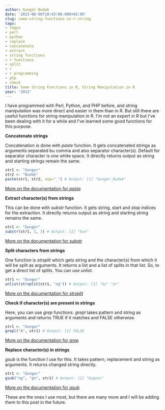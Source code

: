 ```yaml
---
author: Güngör Budak
date: '2013-08-08T10:43:00.000+03:00'
slug: some-string-functions-in-r-string
tags:
- regex
- perl
- python
- replace
- concatenate
- extract
- string functions
- r functions
- split
- r
- r programming
- php
- check
title: Some String Functions in R, String Manipulation in R
year: '2013'
---
```


I have programmed with Perl, Python, and PHP before, and string manipulation was more direct and easier in them than in R. But still there are useful functions for string manipulation in R. I'm not an expert in R but I've been dealing with it for a while and I've learned some good functions for this purpose.

**Concatenate strings**

Concatenation is done with *paste* function. It gets concatenated strings as arguments separated bu comma and also separator character(s). Default for separator character is one white space. It directly returns output as string and starting strings remain the same.

```R
str1 <- "Gungor"
str2 <- "Budak"
paste(str1, str2, sep="_") # Output: [1] "Gungor_Budak"
```

<a href="http://stat.ethz.ch/R-manual/R-devel/library/base/html/paste.html" target="_blank">More on the documentation for *paste*</a>

**Extract character(s) from strings**

This can be done with *substr* function. It gets string, start and stop indices for the extraction. It directly returns output as string and starting string remains the same.

```R
str1 <- "Gungor"
substr(str1, 1, 3) # Output: [1] "Gun"
```

<a href="http://stat.ethz.ch/R-manual/R-patched/library/base/html/substr.html" target="_blank">More on the documentation for *substr*</a>

**Split characters from strings**

One function is *strsplit* which gets string and the character(s) from which it will be split as arguments. It returns a list and a list of splits in that list. So, to get a direct list of splits. You can use *unlist*.

```R
str1 <- "Gungor"
unlist(strsplit(str1, "ng")) # Output: [1] "Gu" "or"
```

<a href="http://stat.ethz.ch/R-manual/R-patched/library/base/html/strsplit.html" target="_blank">More on the documentation for *strsplit*</a>

**Check if character(s) are present in strings**

Here, you can use *grep* functions. *grepl* takes pattern and string as arguments and returns TRUE if it matches and FALSE otherwise.

```R
str1 <- "Gungor"
grepl("A", str1) # Output: [1] FALSE
```

<a href="http://stat.ethz.ch/R-manual/R-patched/library/base/html/grep.html" target="_blank">More on the documentation for *grep*</a>

**Replace character(s) in strings**

*gsub* is the function I use for this. It takes pattern, replacement and string as arguments. It returns changed string directly.

```R
str1 <- "Gungor"
gsub("ng", "gn", str1) # Output: [1] "Gugnor"
```

<a href="http://stat.ethz.ch/R-manual/R-patched/library/base/html/grep.html" target="_blank">More on the documentation for *gsub*</a>

These are the ones I use most, but there are many more and I will be adding them to this post in the future.

